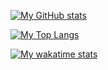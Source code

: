 [![My GitHub stats](https://github-readme-stats.vercel.app/api?username=darkvillager&layout=compact)](https://github.com/darkvillager)

[![My Top Langs](https://github-readme-stats.vercel.app/api/top-langs/?username=darkvillager&layout=compact)](https://github.com/darkvillager)

[![My wakatime stats](https://github-readme-stats.vercel.app/api/darkvillager)](https://github.com/darkvillager)
